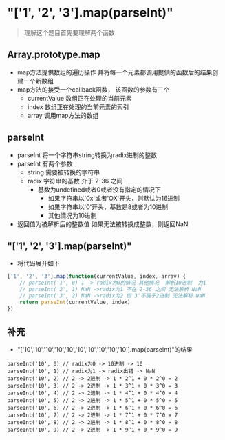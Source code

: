 # "['1', '2', '3'].map(parseInt)"
>理解这个题目首先要理解两个函数
## Array.prototype.map
- map方法提供数组的遍历操作 并将每一个元素都调用提供的函数后的结果创建一个新数组
- map方法的接受一个callback函数， 该函数的参数有三个
    - currentValue 数组正在处理的当前元素
    - index 数组正在处理的当前元素的索引
    - array 调用map方法的数组


## parseInt
- parseInt 将一个字符串string转换为radix进制的整数
- parseInt 有两个参数
    - string 需要被转换的字符串
    - radix 字符串的基数 介于 2-36 之间
        - 基数为undefined或者0或者没有指定的情况下
            - 如果字符串以'0x'或者'OX'开头，则默认为16进制
            - 如果字符串以'0'开头，基数是8或者为10进制
            - 其他情况为10进制
- 返回值为被解析后的整数值 如果无法被转换成整数，则返回NaN

## "['1', '2', '3'].map(parseInt)"
- 将代码展开如下
```JAVASCRIPT
['1', '2', '3'].map(function(currentValue, index, array) {
    // parseInt('1', 0) 1 -> radix为0的情况 其他情况  解析10进制  为1
    // parseInt('2', 1) NaN ->radix为1 不在 2-36 之间 无法解析 NaN
    // parseInt('3', 2) NaN ->radix为2 但'3'不属于2进制 无法解析 NaN
    return parseInt(currentValue, index)
})
```

## 补充
- "['10','10','10','10','10','10','10','10','10','10'].map(parseInt)"的结果
```
parseInt('10', 0) // radix为0 -> 10进制 -> 10
parseInt('10', 1) // radix为1 -> radix出错 -> NaN
parseInt('10', 2) // 2 -> 2进制 -> 1 * 2^1 + 0 * 2^0 = 2
parseInt('10', 3) // 2 -> 2进制 -> 1 * 3^1 + 0 * 3^0 = 3
parseInt('10', 4) // 2 -> 2进制 -> 1 * 4^1 + 0 * 4^0 = 4
parseInt('10', 5) // 2 -> 2进制 -> 1 * 5^1 + 0 * 5^0 = 5
parseInt('10', 6) // 2 -> 2进制 -> 1 * 6^1 + 0 * 6^0 = 6
parseInt('10', 7) // 2 -> 2进制 -> 1 * 7^1 + 0 * 7^0 = 7
parseInt('10', 8) // 2 -> 2进制 -> 1 * 8^1 + 0 * 8^0 = 8
parseInt('10', 9) // 2 -> 2进制 -> 1 * 9^1 + 0 * 9^0 = 9
```